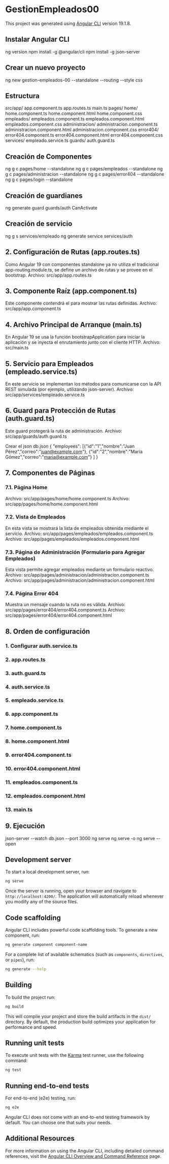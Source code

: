 # GestionEmpleados00

This project was generated using [Angular CLI](https://github.com/angular/angular-cli) version 19.1.8.


## Instalar Angular CLI
ng version
npm install -g @angular/cli
npm install -g json-server


## Crear un nuevo proyecto
ng new gestion-empleados-00 --standalone --routing --style css

## Estructura
src/app/
  app.component.ts
  app.routes.ts
  main.ts
  pages/
    home/
      home.component.ts
      home.component.html
      home.component.css
    empleados/
      empleados.component.ts
      empleados.component.html
      empleados.component.css
    administracion/
      administracion.component.ts
      administracion.component.html
      administracion.component.css
    error404/
      error404.component.ts
      error404.component.html
      error404.component.css
  services/
    empleado.service.ts
  guards/
    auth.guard.ts


## Creación de Componentes
ng g c pages/home --standalone
ng g c pages/empleados --standalone
ng g c pages/administracion --standalone
ng g c pages/error404 --standalone
ng g c pages/login --standalone


## Creación de guardianes
ng generate guard guards/auth
	CanActivate

## Creación de servicio
ng g s services/empleado
ng generate service services/auth


## 2. Configuración de Rutas (app.routes.ts)
Como Angular 19 con componentes standalone ya no utiliza el tradicional app-routing.module.ts, se define un archivo de rutas y se provee en el bootstrap.
Archivo: src/app/app.routes.ts


## 3. Componente Raíz (app.component.ts)
Este componente contendrá el <router-outlet> para mostrar las rutas definidas.
Archivo: src/app/app.component.ts


## 4. Archivo Principal de Arranque (main.ts)
En Angular 19 se usa la función bootstrapApplication para iniciar la aplicación y se inyecta el enrutamiento junto con el cliente HTTP.
Archivo: src/main.ts


## 5. Servicio para Empleados (empleado.service.ts)
En este servicio se implementan los métodos para comunicarse con la API REST simulada (por ejemplo, utilizando json-server).
Archivo: src/app/services/empleado.service.ts


## 6. Guard para Protección de Rutas (auth.guard.ts)
Este guard protegerá la ruta de administración.
Archivo: src/app/guards/auth.guard.ts

Crear el json db.json
{
	"employees":
		[{"id":"1","nombre":"Juan Pérez","correo":"juan@example.com"},
		{"id":"2","nombre":"María Gómez","correo":"maria@example.com"}
		]
}


## 7. Componentes de Páginas
### 7.1. Página Home
Archivo: src/app/pages/home/home.component.ts
Archivo: src/app/pages/home/home.component.html

### 7.2. Vista de Empleados
En esta vista se mostrará la lista de empleados obtenida mediante el servicio.
Archivo: src/app/pages/empleados/empleados.component.ts
Archivo: src/app/pages/empleados/empleados.component.html

### 7.3. Página de Administración (Formulario para Agregar Empleados)
Esta vista permite agregar empleados mediante un formulario reactivo.
Archivo: src/app/pages/administracion/administracion.component.ts
Archivo: src/app/pages/administracion/administracion.component.html

### 7.4. Página Error 404
Muestra un mensaje cuando la ruta no es válida.
Archivo: src/app/pages/error404/error404.component.ts
Archivo: src/app/pages/error404/error404.component.html

## 8. Orden de configuración
### 1. Configurar auth.service.ts
### 2. app.routes.ts
### 3. auth.guard.ts
### 4. auth.service.ts
### 5. empleado.service.ts
### 6. app.component.ts
### 7. home.component.ts
### 8. home.component.html
### 9. error404.component.ts
### 10. error404.component.html
### 11. empleados.component.ts
### 12. empleados.component.html
### 13. main.ts


## 9. Ejecución
json-server --watch db.json --port 3000
ng serve
ng serve -o
ng serve --open


## Development server

To start a local development server, run:

```bash
ng serve
```

Once the server is running, open your browser and navigate to `http://localhost:4200/`. The application will automatically reload whenever you modify any of the source files.

## Code scaffolding

Angular CLI includes powerful code scaffolding tools. To generate a new component, run:

```bash
ng generate component component-name
```

For a complete list of available schematics (such as `components`, `directives`, or `pipes`), run:

```bash
ng generate --help
```

## Building

To build the project run:

```bash
ng build
```

This will compile your project and store the build artifacts in the `dist/` directory. By default, the production build optimizes your application for performance and speed.

## Running unit tests

To execute unit tests with the [Karma](https://karma-runner.github.io) test runner, use the following command:

```bash
ng test
```

## Running end-to-end tests

For end-to-end (e2e) testing, run:

```bash
ng e2e
```

Angular CLI does not come with an end-to-end testing framework by default. You can choose one that suits your needs.

## Additional Resources

For more information on using the Angular CLI, including detailed command references, visit the [Angular CLI Overview and Command Reference](https://angular.dev/tools/cli) page.
